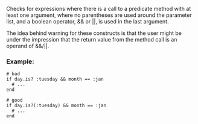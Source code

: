 Checks for expressions where there is a call to a predicate
method with at least one argument, where no parentheses are used around
the parameter list, and a boolean operator, && or ||, is used in the
last argument.

The idea behind warning for these constructs is that the user might
be under the impression that the return value from the method call is
an operand of &&/||.

### Example:

    # bad
    if day.is? :tuesday && month == :jan
      # ...
    end

    # good
    if day.is?(:tuesday) && month == :jan
      # ...
    end